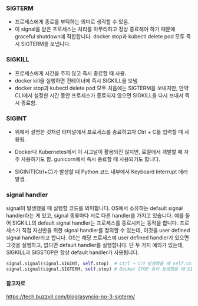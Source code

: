 
### SIGTERM
- 프로세스에게 종료를 부탁하는 의미로 생각할 수 있음.
- 이 signal을 받은 프로세스는 처리를 마무리하고 정상 종료해야 하기 때문에 graceful shutdown에 적합합니다. docker stop과 kubectl delete pod 모두 즉시 SIGTERM을 보냅니다.

### SIGKILL
- 프로세스에게 시간을 주지 않고 즉시 종료할 때 사용.
- docker kill을 실행하면 컨테이너에 즉시 SIGKILL을 보냄
- docker stop과 kubectl delete pod 모두 처음에는 SIGTERM을 보내지만, 만약 CLI에서 설정한 시간 동안 프로세스가 종료되지 않으면 SIGKILL을 다시 보내서 즉시 종료함.

### SIGINT
- 위에서 설명한 것처럼 터미널에서 프로세스를 종료하고자 Ctrl + C를 입력할 때 사용됨. 
- Docker나 Kubernetes에서 이 시그널이 활용되진 않지만, 로컬에서 개발할 때 자주 사용하기도 함. gunicorn에서 즉시 종료할 때 사용되기도 합니다.

- SIGINIT(Ctrl+C)가 발생할 때 Python 코드 내부에서 Keyboard Interrupt 에러 발생.

### signal handler
signal이 발생했을 때 실행할 코드를 의미합니다. OS에서 소유하는 default signal handler라는 게 있고, signal 종류마다 서로 다른 handler를 가지고 있습니다. 예를 들어 SIGKILL의 default signal handler는 프로세스를 종료시키는 동작을 합니다. 프로세스가 직접 자신만을 위한 signal handler를 정의할 수 있는데, 이것을 user defined signal handler라고 합니다. OS는 해당 프로세스에 user defined handler가 있으면 그것을 실행하고, 없다면 default handler를 실행합니다. 단 두 가지 예외가 있는데, SIGKILL과 SIGSTOP은 항상 default handler가 사용됩니다.


```python
signal.signal(signal.SIGINT, self.stop)  # Ctrl + C가 발생했을 때 self.stop 함수가 호출 됨 (termination of the program)
signal.signal(signal.SIGTERM, self.stop) # Docker STOP 등이 발생했을 때 SIGTERM이 발생-> 이 signal을 받은 프로세스는 처리를 마무리하고 정상 종료해야 함. 
```

#### 참고자료 
https://tech.buzzvil.com/blog/asyncio-no-3-sigterm/
